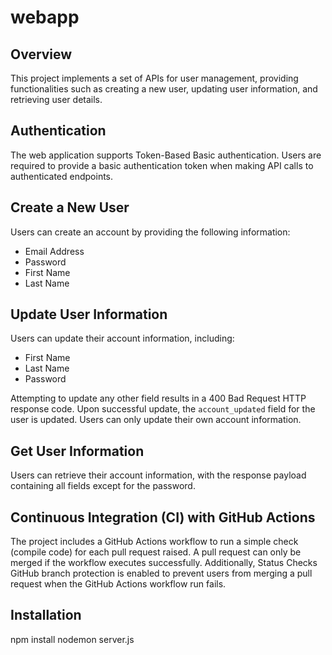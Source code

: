 # webapp


## Overview
This project implements a set of APIs for user management, providing functionalities such as creating a new user, updating user information, and retrieving user details. 

## Authentication
The web application supports Token-Based Basic authentication. Users are required to provide a basic authentication token when making API calls to authenticated endpoints.

## Create a New User
Users can create an account by providing the following information:
- Email Address
- Password
- First Name
- Last Name

## Update User Information
Users can update their account information, including:
- First Name
- Last Name
- Password
  

Attempting to update any other field results in a 400 Bad Request HTTP response code. Upon successful update, the `account_updated` field for the user is updated. Users can only update their own account information.

## Get User Information
Users can retrieve their account information, with the response payload containing all fields except for the password.

## Continuous Integration (CI) with GitHub Actions

The project includes a GitHub Actions workflow to run a simple check (compile code) for each pull request raised. A pull request can only be merged if the workflow executes successfully. Additionally, Status Checks GitHub branch protection is enabled to prevent users from merging a pull request when the GitHub Actions workflow run fails.


## Installation
npm install
nodemon server.js
